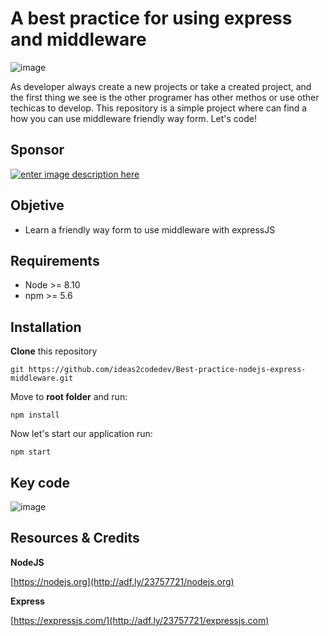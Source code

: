 
# A best practice for using express and middleware

![image](https://user-images.githubusercontent.com/9513390/97065067-09cacd80-1568-11eb-8148-bf61e065d0ff.png)


As developer always create a new projects or take a created project, and the first thing we see is the other programer has other methos or use other techicas to develop. This repository is a simple project where can find a how you can use middleware friendly way form. Let's code!

## Sponsor

[![enter image description here](https://www.ideas2code.io/wp-content/uploads/2020/10/bar.fw_.png)](http://adf.ly/23757721/www.ideas2code.io)

## Objetive
 - Learn a friendly way form to use middleware with expressJS
## Requirements
-   Node >= 8.10
-   npm >= 5.6

## Installation
**Clone**  this repository
```
git https://github.com/ideas2codedev/Best-practice-nodejs-express-middleware.git
```
Move to  **root folder**  and run:
```
npm install
```
Now let's start our application run:
```
npm start
```
## Key code
![image](https://user-images.githubusercontent.com/9513390/97065380-16e8bc00-156a-11eb-8aec-00c52f821923.png)

## Resources & Credits

**NodeJS**

[https://nodejs.org](http://adf.ly/23757721/nodejs.org)

**Express**

[https://expressjs.com/](http://adf.ly/23757721/expressjs.com)
